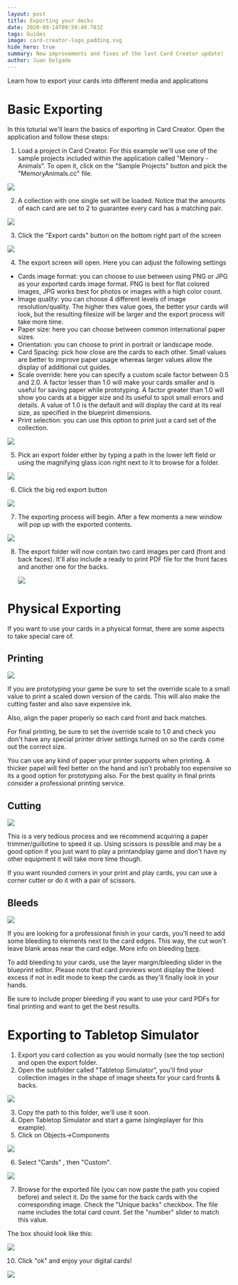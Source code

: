 ```yaml
---
layout: post
title: Exporting your decks
date: 2020-09-14T09:59:49.783Z
tags: Guides
image: card-creator-logo_padding.svg
hide_hero: true
summary: New improvements and fixes of the last Card Creator update!
author: Juan Delgado
---
```

Learn how to export your cards into different media and applications

# Basic Exporting

In this toturial we'll learn the basics of exporting in Card Creator. Open the application and follow these steps:

1. Load a project in Card Creator. For this example we'll use one of the sample projects included within the application called "Memory - Animals". To open it, click on the "Sample Projects" button and pick the "MemoryAnimals.cc" file.

![](/img/upload/1.png)

2. A collection with one single set will be loaded. Notice that the amounts of each card are set to 2 to guarantee every card has a matching pair.

![](/img/upload/2.png)

3. Click the "Export cards" button on the bottom right part of the screen

![](/img/upload/3.png)

4. The export screen will open. Here you can adjust the following settings

* Cards image format: you can choose to use between using PNG or JPG as your exported cards image format. PNG is best for flat colored images, JPG works best for photos or images with a high color count.
* Image quality: you can choose 4 different levels of image resolution/quality. The higher thes value goes, the better your cards will look, but the resulting filesize will be larger and the export process will take more time.
* Paper size: here you can choose between common international paper sizes.
* Orientation: you can choose to print in portrait or landscape mode.
* Card Spacing: pick how close are the cards to each other. Small values are better to improve paper usage whereas larger values allow the display of additional cut guides.
* Scale override: here you can specify a custom scale factor between 0.5 and 2.0. A factor lesser than 1.0 will make your cards smaller and is useful for saving paper while prototyping. A factor greater than 1.0 will show you cards at a bigger size and its useful to spot small errors and details. A value of 1.0 is the default and will display the card at its real size, as specified in the blueprint dimensions.
* Print selection: you can use this option to print just a card set of the collection.

![](/img/upload/4.gif)

5. Pick an export folder either by typing a path in the lower left field or using the magnifying glass icon right next to it to browse for a folder.

![](/img/upload/5.png)

6. Click the big red export button

![](/img/upload/6.png)

7. The exporting process will begin. After a few moments a new window will pop up with the exported contents.

![](/img/upload/7.gif)

8. The export folder will now contain two card images per card (front and back faces). It'll also include a ready to print PDF file for the front faces and another one for the backs.

   ![](/img/upload/8.png)

# Physical Exporting

If you want to use your cards in a physical format, there are some aspects to take special care of.

## Printing

![](/img/upload/9.jpg)

If you are prototyping your game be sure to set the override scale to a small value to print a scaled down version of the cards. This will also make the cutting faster and also save expensive ink.

Also, align the paper properly so each card front and back matches.

For final printing, be sure to set the override scale to 1.0 and check you don't have any special printer driver settings turned on so the cards come out the correct size.

You can use any kind of paper your printer supports when printing. A thicker papel will feel better on the hand and isn't probably too expensive so its a good option for prototyping also. For the best quality in final prints consider a professional printing service.

## Cutting

![](/img/upload/10.jpg)

This is a very tedious process and we recommend acquiring a paper trimmer/guillotine to speed it up. Using scissors is possible and may be a good option if you just want to play a printandplay game and don't have ny other equipment it will take more time though.

If you want rounded corners in your print and play cards, you can use a corner cutter or do it with a pair of scissors.

## Bleeds

![](/img/upload/11.png)

If you are looking for a professional finish in your cards, you'll need to add some bleeding to elements next to the card edges. This way, the cut won't leave blank areas near the card edge. More info on bleeding [here](http://creepymonkey.ca/2016/11/12/creepy-tip-8-full-bleed-or-no-bleed-what-is-a-bleed/).

To add bleeding to your cards, use the layer margin/bleeding slider in the blueprint editor. Please note that card previews wont display the bleed excess if not in edit mode to keep the cards as they'll finally look in your hands.

Be sure to include proper bleeding if you want to use your card PDFs for final printing and want to get the best results.

# Exporting to Tabletop Simulator

1. Export you card collection as you would normally (see the top section) and open the export folder.
2. Open the subfolder called "Tabletop Simulator", you'll find your collection images in the shape of image sheets for your card fronts & backs.

![](/img/upload/12.png)

3. Copy the path to this folder, we'll use it soon.
4. Open Tabletop Simulator and start a game (singleplayer for this example).
5. Click on Objects->Components

![](/img/upload/13.png)

6. Select "Cards" , then "Custom".

![](/img/upload/14.png)

7. Browse for the exported file (you can now paste the path you copied before) and select it. Do the same for the back cards with the corresponding image. Check the "Unique backs" checkbox. The file name includes the total card count. Set the "number" slider to match this value.

The box should look like this:

![](/img/upload/15.png)

10. Click "ok" and enjoy your digital cards!

![](/img/upload/16.png)